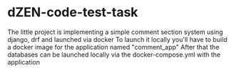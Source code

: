# dZEN-code-test-task
The little project is implementing a simple comment section system using django, drf and launched via docker
To launch it locally you'll have to build a docker image for the application named "comment_app"
After that the databases can be launched locally via the docker-compose.yml with the application
